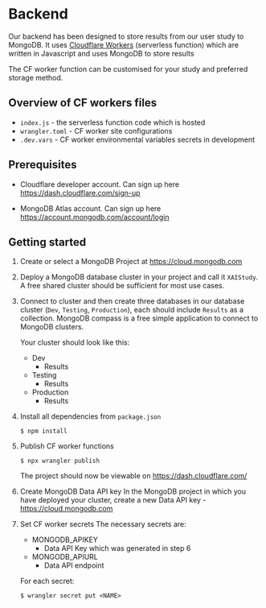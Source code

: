 # Backend

Our backend has been designed to store results from our user study to MongoDB. It uses [Cloudflare Workers](https://developers.cloudflare.com/workers/) (serverless function) which are written in Javascript and uses MongoDB to store results

The CF worker function can be customised for your study and preferred storage method.

## Overview of CF workers files

- `index.js` - the serverless function code which is hosted
- `wrangler.toml` - CF worker site configurations
- `.dev.vars` - CF worker environmental variables secrets in development

## Prerequisites

- Cloudflare developer account. Can sign up here https://dash.cloudflare.com/sign-up

- MongoDB Atlas account. Can sign up here https://account.mongodb.com/account/login

## Getting started

1. Create or select a MongoDB Project at https://cloud.mongodb.com

2. Deploy a MongoDB database cluster in your project and call it `XAIStudy`. A free shared cluster should be sufficient for most use cases.

3. Connect to cluster and then create three databases in our database cluster (`Dev`, `Testing`, `Production`), each should include `Results` as a collection. MongoDB compass is a free simple application to connect to MongoDB clusters.

   Your cluster should look like this:

   - Dev
     - Results
   - Testing
     - Results
   - Production
     - Results

4. Install all dependencies from `package.json`

   ```
   $ npm install
   ```

5. Publish CF worker functions

   ```
   $ npx wrangler publish
   ```

   The project should now be viewable on https://dash.cloudflare.com/

6. Create MongoDB Data API key
   In the MongoDB project in which you have deployed your cluster, create a new Data API key - https://cloud.mongodb.com

7. Set CF worker secrets
   The necessary secrets are:

   - MONGODB_APIKEY
     - Data API Key which was generated in step 6
   - MONGODB_APIURL
     - Data API endpoint

   For each secret:

   ```
   $ wrangler secret put <NAME>
   ```
